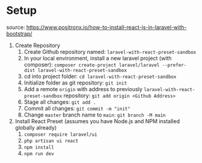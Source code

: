 # Setup
source: https://www.positronx.io/how-to-install-react-js-in-laravel-with-bootstrap/
1. Create Repository
   1. Create Github repository named: `laravel-with-react-preset-sandbox`
   2. In your local environment, install a new laravel project (with composer): `composer create-project laravel/laravel --prefer-dist laravel-with-react-preset-sandbox`
   3. cd into project folder: `cd laravel-with-react-preset-sandbox`
   4. Initialize folder as git repository: `git init`
   5. Add a remote `origin` with address to previously `laravel-with-react-preset-sandbox` repository: `git add origin <Github Address>`
   6. Stage all changes: `git add .`
   7. Commit all changes: `git commit -m "init"`
   8. Change `master` branch name to `main`: `git branch -M main`
2. Install React Preset (assumes you have Node.js and NPM installed globally already)
   1. `composer require laravel/ui`
   2. `php artisan ui react`
   3. `npm install`
   4. `npm run dev`
